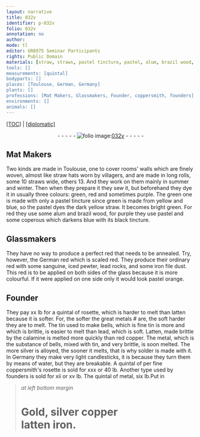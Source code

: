 ```yaml
---
layout: narrative
title: 032v
identifier: p-032v
folio: 032v
annotation: no
author:
mode: tl
editor: GR8975 Seminar Participants
rights: Public Domain
materials: [straw, straws, pastel tincture, pastel, alum, brazil wood, coperous, German red, sanguine, iced pewter, lead rocks, iron file dust, glass, rosette, latten, great metals, tin used to make bells, fine tin, lead, which is soft, Latten, made brittle by the calamine, calamine, red copper, metal, which is the substance of bells, tin, silver, solder, water, fine coppersmith's rosette, metal, Gold, copper, iron]
tools: []
measurements: [quintal]
bodyparts: []
places: [Toulouse, German, Germany]
plants: []
professions: [Mat Makers, Glassmakers, Founder, coppersmith, founders]
environments: []
animals: []
---
```


<p><a href="{{ site.baseurl }}/translation/">[TOC]</a> | <a href="{{ site.baseurl }}/texts/p-032v_tc/" target="_blank">[diplomatic]</a></p><div class="folio" align="center">- - - - - <a href="http://gallica.bnf.fr/ark:/12148/btv1b10500001g/f70.image" target="_blank"><img src="https://cu-mkp.github.io/2017-workshop-edition/assets/photo-icon.png" alt="folio image: " style="display:inline-block; margin-bottom:-3px;"/>032v</a> - - - - - </div>  
  

## <span class="pro">Mat Makers</span>

 
Two kinds are made in <span class="pl">Toulouse</span>, one to cover rooms' walls which are finely woven, almost like <span class="m">straw</span> hats worn by villagers, and are made in long rolls, some 10 <span class="m">straws</span> wide, others 13. And they work on them mainly in summer and winter. Then when they prepare it they sew it, but beforehand they dye it in usually three colours: green, red and sometimes purple. The green one is made with only a <span class="m">pastel tincture</span> since green is made from yellow and blue, so the <span class="m">pastel</span> dyes the dark yellow <span class="m">straw</span>. It becomes bright green. For red they use some <span class="m">alum</span> and <span class="m">brazil wood</span>, for purple they use <span class="m">pastel</span> and some <span class="m">coperous</span> which darkens blue with its black tincture.
 
 
  

## <span class="pro">Glassmakers</span>

 
They have no way to produce a perfect red that needs to be annealed. Try, however, the <span class="m"><span class="pl">German</span> red</span> which is scaled red. They produce their ordinary red with some <span class="m">sanguine</span>, <span class="m">iced pewter</span>, <span class="m">lead rocks</span>, and some <span class="m">iron file dust</span>. This red is to be applied on both sides of the <span class="m">glass</span> because it is more colourful. If it were applied on one side only it would look pastel orange.
 
 
  

## <span class="pro">Founder</span>

 
They pay xx <span class="cn">lb</span> for a <span class="ms">quintal</span> of <span class="m">rosette</span>, which is harder to melt than <span class="m">latten</span> because it is softer. For, the softer the <span class="m"><span class="add">great</span> metals</span> <span class="add">#</span> are, the <span class="del">soft</span> harder they are to melt. The <span class="m">tin used to make bells</span>, which is <span class="m">fine tin</span> <span class="del">is more</span> and which is brittle, is easier to melt than <span class="m">lead, which is soft</span>. <span class="m">Latten, made brittle by the <span class="m">calamine</span></span> is melted more quickly than <span class="m">red copper</span>. The <span class="m">metal, which is the substance of bells</span>, mixed with <span class="m">tin</span>, and very brittle, is soon melted. The more <span class="m">silver</span> is alloyed, the sooner it melts, that is why <span class="m">solder</span> is made with it. In <span class="pl">Germany</span> they make very light candlesticks, it is because they turn them by means of <span class="m">water</span>, but they are breakable. A <span class="ms">quintal</span> of <span class="del">per</span> <span class="m">fine <span class="pro">coppersmith</span>'s rosette</span> is sold for xxx or 40 <span class="cn">lb</span>. Another type used by <span class="pro">founders</span> is sold for xii or xv <span class="cn">lb</span>. The <span class="ms">quintal</span> of <span class="m">metal</span>, six <span class="cn">lb</span>.<span class="del">Put in</span>
 
> *at left bottom margin*
> 
> 
>   # <span class="m">Gold</span>, <span class="m">silver</span> <span class="m">copper</span><br/> <span class="m">latten</span> <span class="m">iron</span>.
 
